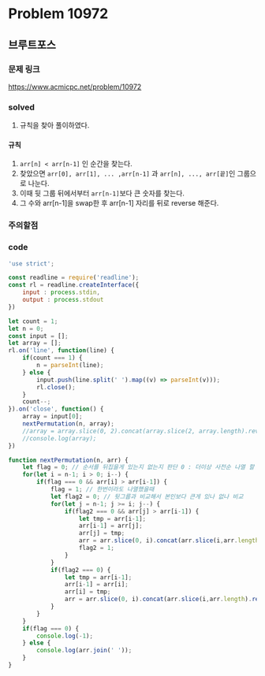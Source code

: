 # Problem 10972

## 브루트포스

### 문제 링크
<https://www.acmicpc.net/problem/10972>

### solved
1. 규칙을 찾아 풀이하였다.
#### 규칙 
1. `arr[n] < arr[n-1]` 인 순간을 찾는다.  
2. 찾았으면 `arr[0], arr[1], ... ,arr[n-1]` 과 `arr[n], ..., arr[끝]`인 그룹으로 나눈다.
3. 이때 뒷 그룹 뒤에서부터 `arr[n-1]`보다 큰 숫자를 찾는다.
4. 그 수와 arr[n-1]을 swap한 후 arr[n-1] 자리를 뒤로 reverse 해준다. 

### 주의할점


### code
```javascript
'use strict';

const readline = require('readline');
const rl = readline.createInterface({
    input : process.stdin,
    output : process.stdout
})

let count = 1;
let n = 0;
const input = [];
let array = [];
rl.on('line', function(line) {
    if(count === 1) {
        n = parseInt(line);
    } else {
        input.push(line.split(' ').map((v) => parseInt(v)));
        rl.close();
    }
    count--;
}).on('close', function() {
    array = input[0];
    nextPermutation(n, array);
    //array = array.slice(0, 2).concat(array.slice(2, array.length).reverse());
    //console.log(array);
})

function nextPermutation(n, arr) {
    let flag = 0; // 순서를 뒤집을게 있는지 없는지 판단 0 : 더이상 사전순 나열 할 수 없다.
    for(let i = n-1; i > 0; i--) {
        if(flag === 0 && arr[i] > arr[i-1]) {
            flag = 1; // 한번이라도 나열했을때
            let flag2 = 0; // 뒷그룹과 비교해서 본인보다 큰게 있나 없나 비교
            for(let j = n-1; j >= i; j--) {
                if(flag2 === 0 && arr[j] > arr[i-1]) { 
                    let tmp = arr[i-1];
                    arr[i-1] = arr[j];
                    arr[j] = tmp;
                    arr = arr.slice(0, i).concat(arr.slice(i,arr.length).reverse());
                    flag2 = 1;
                }
            }
            if(flag2 === 0) {
                let tmp = arr[i-1];
                arr[i-1] = arr[i];
                arr[i] = tmp;
                arr = arr.slice(0, i).concat(arr.slice(i,arr.length).reverse());
            }
        }
    }
    if(flag === 0) {
        console.log(-1);
    } else {
        console.log(arr.join(' '));
    }
}
```
